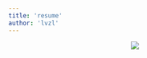 ```yaml
---
title: 'resume'
author: 'lvzl'
---
```

<div style="text-align: center;">
  <img src="@pic/resume.jpg" />
</div>

